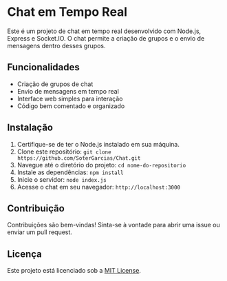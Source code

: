 # Chat em Tempo Real

Este é um projeto de chat em tempo real desenvolvido com Node.js, Express e Socket.IO. 
O chat permite a criação de grupos e o envio de mensagens dentro desses grupos. 

## Funcionalidades

- Criação de grupos de chat
- Envio de mensagens em tempo real
- Interface web simples para interação
- Código bem comentado e organizado

## Instalação

1. Certifique-se de ter o Node.js instalado em sua máquina.
2. Clone este repositório: `git clone https://github.com/SoterGarcias/Chat.git`
3. Navegue até o diretório do projeto: `cd nome-do-repositorio`
4. Instale as dependências: `npm install`
5. Inicie o servidor: `node index.js`
6. Acesse o chat em seu navegador: `http://localhost:3000`

## Contribuição

Contribuições são bem-vindas! Sinta-se à vontade para abrir uma issue ou enviar um pull request.

## Licença

Este projeto está licenciado sob a [MIT License](LICENSE).
